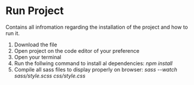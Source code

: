 # Run Project
Contains all infromation regarding the installation of the project and how to run it.

1. Download the file
2. Open project on the code editor of your preference
3. Open your terminal
4. Run the follwing command to install al dependencies: *npm install*
5. Compile all sass files to display properly on browser: *sass --watch sass/style.scss css/style.css*